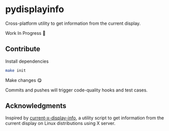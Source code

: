 # pydisplayinfo

Cross-platform utility to get information from the current display.

Work In Progress 🤔

## Contribute

Install dependencies
```sh
make init
```

Make changes 😋


Commits and pushes will trigger code-quality hooks and test cases.


## Acknowledgments

Inspired by
[current-x-display-info](https://github.com/lu0/current-x-display-info),
a utility script to get information from the current display on Linux
distributions using X server.
